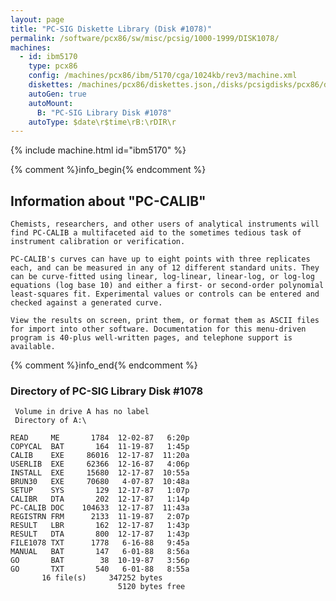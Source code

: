 ```yaml
---
layout: page
title: "PC-SIG Diskette Library (Disk #1078)"
permalink: /software/pcx86/sw/misc/pcsig/1000-1999/DISK1078/
machines:
  - id: ibm5170
    type: pcx86
    config: /machines/pcx86/ibm/5170/cga/1024kb/rev3/machine.xml
    diskettes: /machines/pcx86/diskettes.json,/disks/pcsigdisks/pcx86/diskettes.json
    autoGen: true
    autoMount:
      B: "PC-SIG Library Disk #1078"
    autoType: $date\r$time\rB:\rDIR\r
---
```


{% include machine.html id="ibm5170" %}

{% comment %}info_begin{% endcomment %}

## Information about "PC-CALIB"

    Chemists, researchers, and other users of analytical instruments will
    find PC-CALIB a multifaceted aid to the sometimes tedious task of
    instrument calibration or verification.
    
    PC-CALIB's curves can have up to eight points with three replicates
    each, and can be measured in any of 12 different standard units. They
    can be curve-fitted using linear, log-linear, linear-log, or log-log
    equations (log base 10) and either a first- or second-order polynomial
    least-squares fit. Experimental values or controls can be entered and
    checked against a generated curve.
    
    View the results on screen, print them, or format them as ASCII files
    for import into other software. Documentation for this menu-driven
    program is 40-plus well-written pages, and telephone support is
    available.
{% comment %}info_end{% endcomment %}


### Directory of PC-SIG Library Disk #1078

     Volume in drive A has no label
     Directory of A:\

    READ     ME       1784  12-02-87   6:20p
    COPYCAL  BAT       164  11-19-87   1:45p
    CALIB    EXE     86016  12-17-87  11:20a
    USERLIB  EXE     62366  12-16-87   4:06p
    INSTALL  EXE     15680  12-17-87  10:55a
    BRUN30   EXE     70680   4-07-87  10:48a
    SETUP    SYS       129  12-17-87   1:07p
    CALIBR   DTA       202  12-17-87   1:14p
    PC-CALIB DOC    104633  12-17-87  11:43a
    REGISTRN FRM      2133  11-19-87   2:07p
    RESULT   LBR       162  12-17-87   1:43p
    RESULT   DTA       800  12-17-87   1:43p
    FILE1078 TXT      1778   6-16-88   9:45a
    MANUAL   BAT       147   6-01-88   8:56a
    GO       BAT        38  10-19-87   3:56p
    GO       TXT       540   6-01-88   8:55a
           16 file(s)     347252 bytes
                            5120 bytes free
